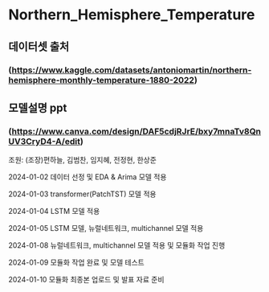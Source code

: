 # Northern_Hemisphere_Temperature

## 데이터셋 출처
### (https://www.kaggle.com/datasets/antoniomartin/northern-hemisphere-monthly-temperature-1880-2022)

## 모델설명 ppt
### (https://www.canva.com/design/DAF5cdjRJrE/bxy7mnaTv8QnUV3CryD4-A/edit)

조원: (조장)편하늘, 김범찬, 임지혜, 전정현, 한상준



2024-01-02 데이터 선정 및 EDA & Arima 모델 적용

2024-01-03 transformer(PatchTST) 모델 적용

2024-01-04 LSTM 모델 적용

2024-01-05 LSTM 모델, 뉴럴네트워크, multichannel 모델 적용

2024-01-08 뉴럴네트워크, multichannel 모델 적용 및 모듈화 작업 진행

2024-01-09 모듈화 작업 완료 및 모델 테스트

2024-01-10 모듈화 최종본 업로드 및 발표 자료 준비

           
